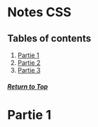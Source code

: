 # Notes CSS

## Tables of contents

1. [Partie 1](#installation)
2. [Partie 2](#initialisation-dun-projet-composer)
3. [Partie 3](#chargement-des-classes-autoloading)


##### [Return to Top](#notes-css)
# **Partie 1**